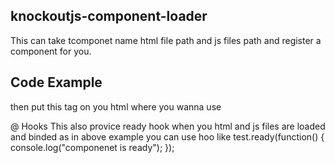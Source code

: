 ## knockoutjs-component-loader
This can take tcomponet name html file path and js files path and register a component for you.

## Code Example
<script>
var test = new SonsorTemplate('test-component', {
            html: 'path to html file',
            js: ['path of arrays of js files'],
            viewModelName: 'your view model name'
        });
</script>
then put this tag on you html where you wanna use
<test-component></test-component>

@ Hooks
This also provice ready hook when you html and js files are loaded and binded
as in above example you can use hoo like
test.ready(function() {
    console.log("componenet is ready");
});